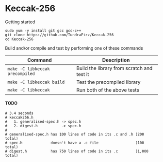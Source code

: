 # Keccak-256

Getting started

```
sudo yum -y install git gcc gcc-c++
git clone https://github.com/TundraFizz/Keccak-256
cd Keccak-256
```

Build and/or compile and test by performing one of these commands

| Command                         | Description                                |
| ------------------------------- | ------------------------------------------ |
| `make -C libkeccak precompiled` | Build the library from scratch and test it |
| `make -C libkeccak build`       | Test the precompiled library               |
| `make -C libkeccak`             | Run both of the above tests                |

#### TODO

```
# 3.4 seconds
# keccak256.h
#   1. generalised-spec.h -> spec.h
#   2. digest.h           -> spec.h
#
# generalised-spec.h has 100 lines of code in its .c and .h (200 total)
# spec.h             doesn't have a .c file                 (100 total)
# digest.h           has 750 lines of code in its .c        (1,000 total)
```
